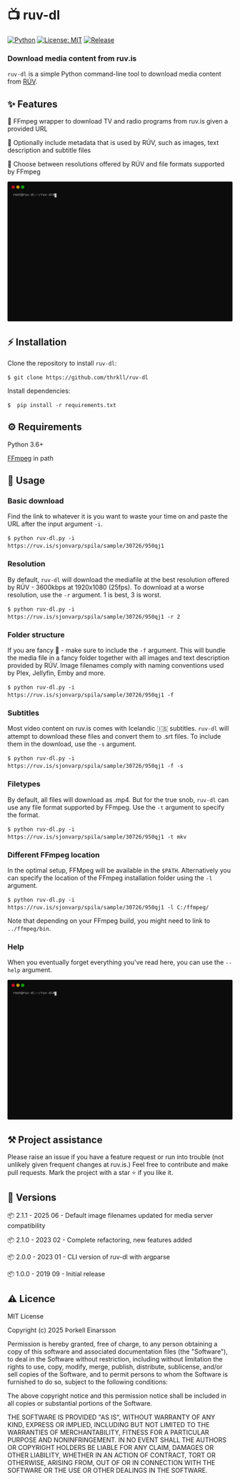 # 📺 ruv-dl

[![Python](https://img.shields.io/badge/Python_3-3776AB?logo=python&logoColor=white)](https://opensource.org/licenses/MIT)
[![License: MIT](https://img.shields.io/badge/License-MIT-green)](https://opensource.org/licenses/MIT)
[![Release](https://img.shields.io/github/v/release/thrkll/ruv-dl)]()

### Download media content from ruv.is

`ruv-dl` is a simple Python command-line  tool to download media content from [RÚV](https://ruv.is).

## ✨ Features

🔹 FFmpeg wrapper to download TV and radio programs from ruv.is given a provided URL

🔹 Optionally include metadata that is used by RÚV, such as images, text description and subtitle files

🔹 Choose between resolutions offered by RÚV and file formats supported by FFmpeg

![ruv-dl download](/img/download.svg)

## ⚡️ Installation

Clone the repository to install `ruv-dl`:

`$ git clone https://github.com/thrkll/ruv-dl`

Install dependencies:

`$  pip install -r requirements.txt`

## ⚙️ Requirements

Python 3.6+

[FFmpeg](https://ffmpeg.org/download.html) in path

## 📖 Usage

### Basic download

Find the link to whatever it is you want to waste your time on and paste the URL after the input argument `-i`. 

`$ python ruv-dl.py -i https://ruv.is/sjonvarp/spila/sample/30726/950qj1`

### Resolution

By default, `ruv-dl` will download the mediafile at the best resolution offered by RÚV - 3600kbps at 1920x1080 (25fps). To download at a worse resolution, use the `-r` argument. 1 is best, 3 is worst.

`$ python ruv-dl.py -i https://ruv.is/sjonvarp/spila/sample/30726/950qj1 -r 2`

### Folder structure

If you are fancy 🎩 - make sure to include the `-f` argument. This will bundle the media file in a fancy folder together with all images and text description provided by RÚV. Image filenames comply with naming conventions used by Plex, Jellyfin, Emby and more. 

`$ python ruv-dl.py -i https://ruv.is/sjonvarp/spila/sample/30726/950qj1 -f`

### Subtitles

Most video content on ruv.is comes with Icelandic :iceland: subtitles. `ruv-dl` will attempt to download these files and convert them to .srt files. To include them in the download, use the `-s` argument.

`$ python ruv-dl.py -i https://ruv.is/sjonvarp/spila/sample/30726/950qj1 -f -s`

### Filetypes

By default, all files will download as .mp4. But for the true snob, `ruv-dl` can use any file format supported by FFmpeg. Use the `-t` argument to specify the format.

`$ python ruv-dl.py -i https://ruv.is/sjonvarp/spila/sample/30726/950qj1 -t mkv`

### Different FFmpeg location 

In the optimal setup, FFMpeg will be available in the `$PATH`. Alternatively you can specify the location of the FFmpeg installation folder using the `-l` argument. 

`$ python ruv-dl.py -i https://ruv.is/sjonvarp/spila/sample/30726/950qj1 -l C:/ffmpeg/`

Note that depending on your FFmpeg build, you might need to link to `../ffmpeg/bin`.

### Help

When you eventually forget everything you've read here, you can use the `--help` argument.

![Help argument](/img/help.svg)

## ⚒️ Project assistance

Please raise an issue if you have a feature request or run into trouble (not unlikely given frequent changes at ruv.is.) Feel free to contribute and make pull requests. Mark the project with a star ⭐ if you like it.

## 🚚 Versions

📦 2.1.1 - 2025 06 - Default image filenames updated for media server compatibility

📦 2.1.0 - 2023 02 - Complete refactoring, new features added

📦 2.0.0 - 2023 01 - CLI version of ruv-dl with argparse

📦 1.0.0 - 2019 09 - Initial release

## ⚠️ Licence

MIT License

Copyright (c) 2025 Þorkell Einarsson

Permission is hereby granted, free of charge, to any person obtaining a copy
of this software and associated documentation files (the "Software"), to deal
in the Software without restriction, including without limitation the rights
to use, copy, modify, merge, publish, distribute, sublicense, and/or sell
copies of the Software, and to permit persons to whom the Software is
furnished to do so, subject to the following conditions:

The above copyright notice and this permission notice shall be included in all
copies or substantial portions of the Software.

THE SOFTWARE IS PROVIDED "AS IS", WITHOUT WARRANTY OF ANY KIND, EXPRESS OR
IMPLIED, INCLUDING BUT NOT LIMITED TO THE WARRANTIES OF MERCHANTABILITY,
FITNESS FOR A PARTICULAR PURPOSE AND NONINFRINGEMENT. IN NO EVENT SHALL THE
AUTHORS OR COPYRIGHT HOLDERS BE LIABLE FOR ANY CLAIM, DAMAGES OR OTHER
LIABILITY, WHETHER IN AN ACTION OF CONTRACT, TORT OR OTHERWISE, ARISING FROM,
OUT OF OR IN CONNECTION WITH THE SOFTWARE OR THE USE OR OTHER DEALINGS IN THE
SOFTWARE.
